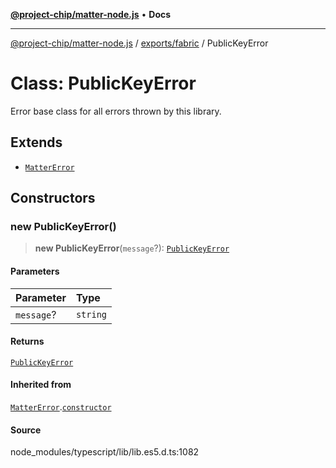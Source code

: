 [**@project-chip/matter-node.js**](../../../README.md) • **Docs**

***

[@project-chip/matter-node.js](../../../modules.md) / [exports/fabric](../README.md) / PublicKeyError

# Class: PublicKeyError

Error base class for all errors thrown by this library.

## Extends

- [`MatterError`](../../common/classes/MatterError.md)

## Constructors

### new PublicKeyError()

> **new PublicKeyError**(`message`?): [`PublicKeyError`](PublicKeyError.md)

#### Parameters

| Parameter | Type |
| :------ | :------ |
| `message`? | `string` |

#### Returns

[`PublicKeyError`](PublicKeyError.md)

#### Inherited from

[`MatterError`](../../common/classes/MatterError.md).[`constructor`](../../common/classes/MatterError.md#constructors)

#### Source

node\_modules/typescript/lib/lib.es5.d.ts:1082
